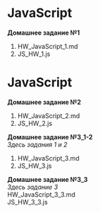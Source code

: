 # **JavaScript**

**Домашнее задание №1**  
1. HW_JavaScript_1.md 
2. JS_HW_1.js  

# **JavaScript**

**Домашнее задание №2**  
1. HW_JavaScript_2.md 
2. JS_HW_2.js  

**Домашнее задание №3_1-2**  
*Здесь задания 1 и 2*  
1. HW_JavaScript_3.md 
2. JS_HW_3.js

**Домашнее задание №3_3**  
*Здесь задание 3*  
HW_JavaScript_3_3.md  
JS_HW_3_3.js  

